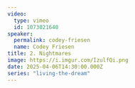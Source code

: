 ```yaml
---
video:
  type: vimeo
  id: 1073021640
speaker:
  permalink: codey-friesen
  name: Codey Friesen
title: 2. Nightmares
image: https://i.imgur.com/IzulfQi.png
date: 2025-04-06T14:30:00.000Z
series: "living-the-dream"
---
```


